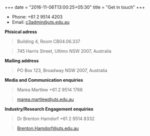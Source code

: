 +++
date = "2016-11-06T13:00:25+05:30"
title = "Get in touch"
+++

- Phone: +61 2 9514 4203
- Email: c3admin@uts.edu.au


**Phisical adress**

> Building 4,
> Room CB04.06.337

> 745 Harris Street,
> Ultimo NSW 2007, Australia


**Mailing address**

> PO Box 123, Broadway NSW 2007, Australia


**Media and Communication enquiries**

>  Marea Martlew +61 2 9514 1766

>  marea.martlew@uts.edu.au

**Industry/Research Engagement enquiries**

> Dr Brenton Hamdorf +61 2 9514 8332

> Brenton.Hamdorf@uts.edu.au
